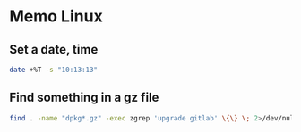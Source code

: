 # Memo Linux
## Set a date, time
```bash
date +%T -s "10:13:13"
```
## Find something in a gz file
```bash
find . -name "dpkg*.gz" -exec zgrep 'upgrade gitlab' \{\} \; 2>/dev/null
```
